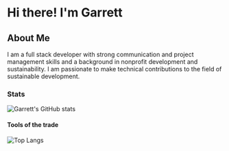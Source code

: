 # Hi there! I'm Garrett

## About Me

I am a full stack developer with strong communication and project management skills and a background in nonprofit development and sustainability. I am passionate to make technical contributions to the field of sustainable development.

### Stats

![Garrett's GitHub stats](https://github-readme-stats.vercel.app/api?username=garrettruss&show_icons=true&theme=radical)

#### Tools of the trade

![Top Langs](https://github-readme-stats.vercel.app/api/top-langs/?username=garrettruss&layout=compact&exclude_repo=SQLLab,github-slideshow,GarrettRuss.github.io,50projects50days,Noticeboard_API,Noticeboard_Client,portfolio,GlitchInTheMatrix)

